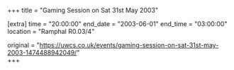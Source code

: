 +++
title = "Gaming Session on Sat 31st May 2003"

[extra]
time = "20:00:00"
end_date = "2003-06-01"
end_time = "03:00:00"
location = "Ramphal R0.03/4"

original = "https://uwcs.co.uk/events/gaming-session-on-sat-31st-may-2003-1474488942049/"    
+++



